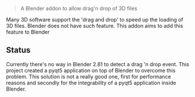 > A Blender addon to allow drag'n drop of 3D files

Many 3D software support the 'drag and drop' to speed up the loading of 
3D files. Blender does not have such feature. This addon aims to add this
feature to Blender

## Status 

Currently there's no way in Blender 2.81 to detect a drag 'n drop event. This project created a pyqt5 application on top of Blender to overcome this problem. This solution is not a really good one, first for performance reasons and secondly for the integrability of a pyqt5 application inside Blender. 
